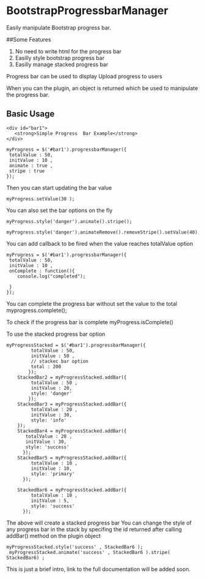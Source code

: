 # BootstrapProgressbarManager

Easily manipulate Bootstrap progress bar.

##Some Features

1. No need to write html for the progress bar
2. Easilly style bootstrap progress bar 
3. Easilly manage stacked progress bar

Progress bar can be used to display Upload progress to users

When you can the plugin, an object is returned which be used to manipulate the progress bar.

## Basic Usage 

    <div id="bar1">
       <strong>Simple Progress  Bar Example</strong>
    </div>
    
    myProgress = $('#bar1').progressbarManager({      
     totalValue : 50,
     initValue : 10 ,
     animate : true ,
     stripe : true
    });
    
Then you can start updating the bar value 

    myProgress.setValue(30 );
    
You can also set the bar options on the fly 

    myProgress.style('danger').animate().stripe();

    myProgress.style('danger').animateRemove().removeStripe().setValue(40);
    
You can add callback to be fired when the value reaches totalValue option


    myProgress = $('#bar1').progressbarManager({      
     totalValue : 50,
     initValue : 10 ,
     onComplete : function(){
        console.log("completed");

     }
    });
 You can complete the progress bar without set the value to the total
     myprogress.complete();
     
     
To check if the progress bar is complete
    myProgress.isComplete()
   
To use the stacked progress bar option 
  
    myProgressStacked = $('#bar1').progressbarManager({      
             totalValue : 50,
             initValue : 50 ,
             // stackec bar option
             total : 200
            });
        StackedBar2 = myProgressStacked.addBar({
             totalValue : 50 ,
             initValue : 20,
             style: 'danger'
            });
        StackedBar3 = myProgressStacked.addBar({
             totalValue : 20 ,
             initValue : 30,
             style: 'info'
        });
        StackedBar4 = myProgressStacked.addBar({
           totalValue : 20 ,
           initValue : 30,
           style: 'success'
          });
        StackedBar5 = myProgressStacked.addBar({
             totalValue : 10 ,
             initValue : 10,
             style: 'primary'
          });

        StackedBar6 = myProgressStacked.addBar({
             totalValue : 10 ,
             initValue : 5,
             style: 'success'
          });
The above will create a stacked progress bar
You can change the style of any progress bar in the stack by specifing the id returned after calling addBar() method on the plugin object

    myProgressStacked.style('success' , StackedBar6 ); 
     myProgressStacked.animate('success' , StackedBar6 ).stripe( StackedBar6) ; 
     

This is just a brief intro, link to the full documentation will be added soon.

